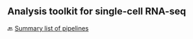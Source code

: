 ## Analysis toolkit for single-cell RNA-seq



🔙 [Summary list of pipelines](https://github.com/RCHENLAB/dry-lab-standard/wiki)
